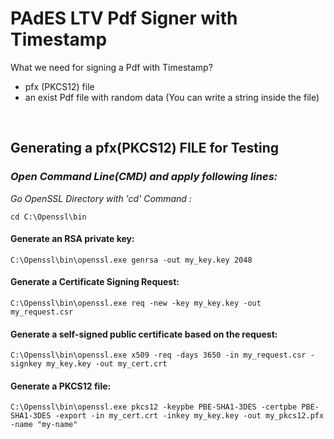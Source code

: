 # PAdES LTV Pdf Signer with Timestamp

What we need for signing a Pdf with Timestamp?
- pfx (PKCS12) file
- an exist Pdf file with random data (You can write a string inside the file)

<br>

## Generating a pfx(PKCS12) FILE for Testing


### *Open Command Line(CMD) and apply following lines:*


*Go OpenSSL Directory with 'cd' Command :*

```console
cd C:\Openssl\bin
```

#### Generate an RSA private key:

```console
C:\Openssl\bin\openssl.exe genrsa -out my_key.key 2048
```

#### Generate a Certificate Signing Request:

```console
C:\Openssl\bin\openssl.exe req -new -key my_key.key -out my_request.csr
```

#### Generate a self-signed public certificate based on the request:

```console
C:\Openssl\bin\openssl.exe x509 -req -days 3650 -in my_request.csr -signkey my_key.key -out my_cert.crt
```

#### Generate a PKCS12 file:

```console
C:\Openssl\bin\openssl.exe pkcs12 -keypbe PBE-SHA1-3DES -certpbe PBE-SHA1-3DES -export -in my_cert.crt -inkey my_key.key -out my_pkcs12.pfx -name "my-name"
```

